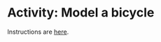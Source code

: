 # Activity: Model a bicycle

Instructions are [here](https://comp127.innig.net/activities/bicycle).
